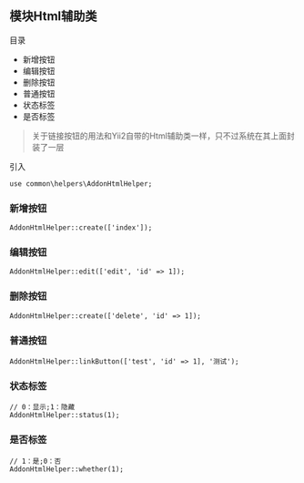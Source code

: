## 模块Html辅助类

目录

- 新增按钮
- 编辑按钮
- 删除按钮
- 普通按钮
- 状态标签
- 是否标签

> 关于链接按钮的用法和Yii2自带的Html辅助类一样，只不过系统在其上面封装了一层

引入

```
use common\helpers\AddonHtmlHelper;
```

### 新增按钮

```
AddonHtmlHelper::create(['index']);
```

### 编辑按钮

```
AddonHtmlHelper::edit(['edit', 'id' => 1]);
```

### 删除按钮

```
AddonHtmlHelper::create(['delete', 'id' => 1]);
```

### 普通按钮

```
AddonHtmlHelper::linkButton(['test', 'id' => 1], '测试');
```

### 状态标签

```
// 0：显示;1：隐藏
AddonHtmlHelper::status(1);
```

### 是否标签

```
// 1：是;0：否
AddonHtmlHelper::whether(1);
```